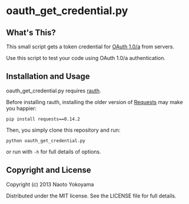 # oauth\_get\_credential.py

## What's This?

This small script gets a token credential for [OAuth 1.0/a] from servers.

Use this script to test your code using OAuth 1.0/a authentication.

[OAuth 1.0/a]: http://tools.ietf.org/html/rfc5849

## Installation and Usage

oauth\_get\_credential.py requires [rauth].

Before installing rauth, installing the older version of 
[Requests] may make you happier:

    pip install requests==0.14.2

Then, you simply clone this repository and run:

    python oauth_get_credential.py
    
or run with `-h` for full details of options.

[rauth]: https://github.com/litl/rauth
[Requests]: https://github.com/kennethreitz/requests

## Copyright and License

Copyright (c) 2013 Naoto Yokoyama

Distributed under the MIT license.
See the LICENSE file for full details.
